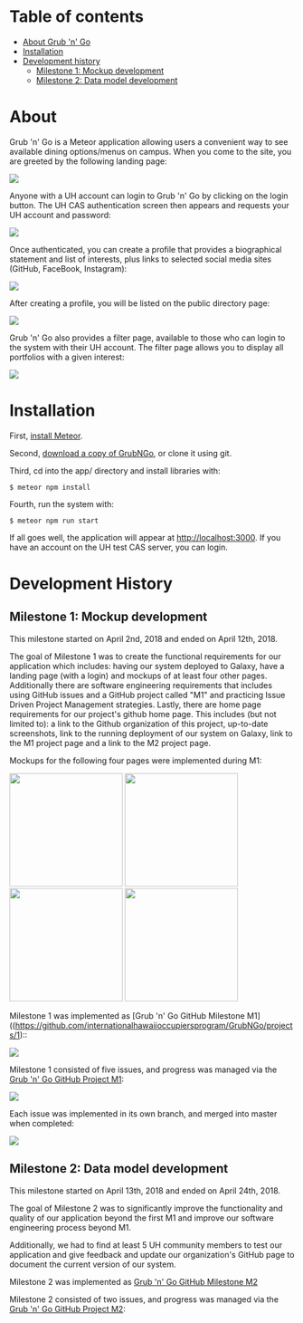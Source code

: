 # Table of contents

* [About Grub 'n' Go](#about)
* [Installation](#installation)
* [Development history](#development-history)
  * [Milestone 1: Mockup development](#milestone-1-mockup-development)
  * [Milestone 2: Data model development](#milestone-2-data-model-development)

# About 

Grub 'n' Go is a Meteor application allowing users a convenient way to see available dining options/menus on campus. When you come to the site, you are greeted by the following landing page:

![](images/landing.png)

Anyone with a UH account can login to Grub 'n' Go by clicking on the login button. The UH CAS authentication screen then appears and requests your UH account and password:
 
![](images/bowfolios-cas.png)
 
Once authenticated, you can create a profile that provides a biographical statement and list of interests, plus links to selected social media sites (GitHub, FaceBook, Instagram):

![](images/profile.png)
  
After creating a profile, you will be listed on the public directory page:

![](images/directory.png)

Grub 'n' Go also provides a filter page, available to those who can login to the system with their UH account. The filter page allows you to display all portfolios with a given interest:

![](images/filter.png)

# Installation

First, [install Meteor](https://www.meteor.com/install).

Second, [download a copy of GrubNGo](https://github.com/bowfolios/bowfolios/archive/master.zip), or clone it using git.
  
Third, cd into the app/ directory and install libraries with:

```
$ meteor npm install
```

Fourth, run the system with:

```
$ meteor npm run start
```

If all goes well, the application will appear at [http://localhost:3000](http://localhost:3000). If you have an account on the UH test CAS server, you can login.  

# Development History

## Milestone 1: Mockup development

This milestone started on April 2nd, 2018 and ended on April 12th, 2018.

The goal of Milestone 1 was to create the functional requirements for our application which includes: having our system deployed to Galaxy, have a landing page (with a login) and mockups of at least four other pages. Additionally there are software engineering requirements that includes using GitHub issues and a GitHub project called "M1" and practicing Issue Driven Project Management strategies. Lastly, there are home page requirements for our project's github home page. This includes (but not limited to): a link to the Github organization of this project, up-to-date screenshots, link to the running deployment of our system on Galaxy, link to the M1 project page and a link to the M2 project page.

Mockups for the following four pages were implemented during M1:

<img width="200px" src="images/landing.png"/>
<img width="200px" src="images/profile.png"/>
<img width="200px" src="images/directory.png"/>
<img width="200px" src="images/filter.png"/>

Milestone 1 was implemented as [Grub 'n' Go GitHub Milestone M1]((https://github.com/internationalhawaiioccupiersprogram/GrubNGo/projects/1)::

![](images/m1-milestone.png)


Milestone 1 consisted of five issues, and progress was managed via the [Grub 'n' Go GitHub Project M1](https://github.com/internationalhawaiioccupiersprogram/GrubNGo/projects/1):

![](images/m1-project.png)

Each issue was implemented in its own branch, and merged into master when completed:

![](images/m1-branch-graph.png)

## Milestone 2: Data model development 

This milestone started on April 13th, 2018 and ended on April 24th, 2018.

The goal of Milestone 2 was to significantly improve the functionality and quality of our application beyond the first M1 and improve our software engineering process beyond M1.

Additionally, we had to find at least 5 UH community members to test our application and give feedback and update our organization's GitHub page to document the current version of our system.

Milestone 2 was implemented as [Grub 'n' Go GitHub Milestone M2](https://github.com/internationalhawaiioccupiersprogram/GrubNGo/projects/2)


Milestone 2 consisted of two issues, and progress was managed via the [Grub 'n' Go GitHub Project M2](https://github.com/internationalhawaiioccupiersprogram/GrubNGo/projects/2):



